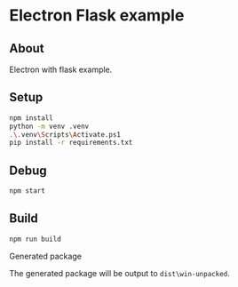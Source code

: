 # Electron Flask example

## About

Electron with flask example.

## Setup

```bash
npm install
python -m venv .venv
.\.venv\Scripts\Activate.ps1
pip install -r requirements.txt
```

## Debug

```bash
npm start
```

## Build

```bash
npm run build
```

Generated package

The generated package will be output to `dist\win-unpacked`.
